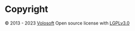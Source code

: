 # Copyright

© 2013 - 2023 [Volosoft](https://volosoft.com/) Open source license with [LGPLv3.0](LICENSE.md)
